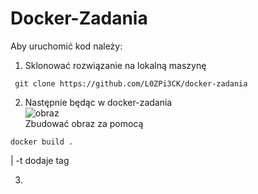 # Docker-Zadania

Aby uruchomić kod należy:

1. Sklonować rozwiązanie na lokalną maszynę

```console
 git clone https://github.com/L0ZPi3CK/docker-zadania
```

2. Następnie będąc w docker-zadania  
![obraz](https://user-images.githubusercontent.com/84734341/179546941-1efa0efa-232a-436d-b8e4-2d00573a069c.png) <br/>
Zbudować obraz za pomocą 
```console
docker build .
```
| -t dodaje tag

3. 
